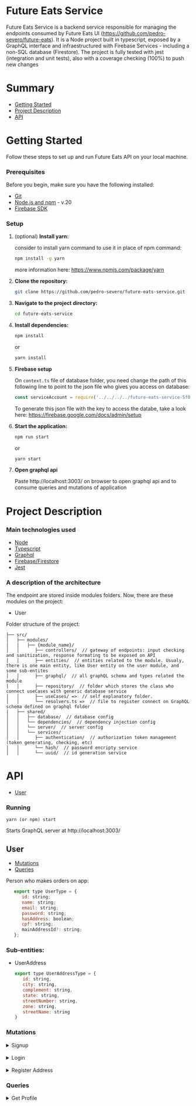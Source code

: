 # Future Eats Service

Future Eats Service is a backend service responsible for managing the endpoints consumed by Future Eats UI (https://github.com/pedro-severo/future-eats). It is a Node project built in typescript, exposed by a GraphQL interface and infraestructured with Firebase Services - including a non-SQL database (Firestore). The project is fully tested with jest (integration and unit tests), also with a coverage checking (100%) to push new changes 

# Summary

* [Getting Started](#getting-started)
* [Project Description](#project-description)
* [API](#API)

# <a name="getting-started">Getting Started</a>

Follow these steps to set up and run Future Eats API on your local machine.

### Prerequisites

Before you begin, make sure you have the following installed:

- [Git](https://git-scm.com/book/en/v2/Getting-Started-Installing-Git)
- [Node.js and npm](https://nodejs.org/) - v.20
- [Firebase SDK](https://firebase.google.com/docs/admin/setup)

### Setup

1. (optional) **Install yarn:**

   consider to install yarn command to use it in place of npm command:

   ```bash
   npm install -g yarn
   ```
   more information here: https://www.npmjs.com/package/yarn


2. **Clone the repository:**

   ```bash
   git clone https://github.com/pedro-severo/future-eats-service.git
   ```

3. **Navigate to the project directory:**

   ```bash
   cd future-eats-service
   ```

4. **Install dependencies:**

   ```bash
   npm install
   ```
   or
   ```bash
   yarn install     

5. **Firebase setup**

   On `context.ts` file of database folder, you need change the path of this following line to point to the json file who gives you access on database:

   ```js   
   const serviceAccount = require('../../../../future-eats-service-5f069c811a09.json');
   ```

   To generate this json file with the key to access the databe, take a look here: https://firebase.google.com/docs/admin/setup
  
7. **Start the application:**

   ```bash
   npm run start
   ```
   or
   ```bash
   yarn start
   ```

8. **Open graphql api**
   
   Paste http://localhost:3003/ on browser to open graphql api and to consume queries and mutations of application


# <a name="project-description">Project Description</a> 

### Main technologies used

- [Node](https://nodejs.org/en)
- [Typescript](https://www.typescriptlang.org/)
- [Graphql](https://graphql.org/)
- [Firebase/Firestore](https://firebase.google.com/docs/firestore)
- [Jest](https://jestjs.io/)

### A description of the architecture

The endpoint are stored inside modules folders. Now, there are these modules on the project:

   - User


Folder structure of the project:

```
├── src/
│   ├── modules/
|   |   ├── {module_name}/ 
│   │      ├── controllers/  // gateway of endpoints: input checking and sanitization, response formating to be exposed on API
│   │      ├── entities/  // entities related to the module. Usualy, there is one main entity, like User entity on the user module, and some sub-entites
│   │      ├── graphql/  // all graphQL schema and types related the module
│   │      ├── repository/  // folder which stores the class who connect useCases with generic database service
│   │      ├── useCases/ =>  // self explanatory folder.
│   │      └── resolvers.ts =>  // file to register connect on GraphQL schema defined on graphql folder
│   ├── shared/
│   │   ├── database/  // database config
│   │   └── dependencies/  // dependency injection config
│   │   └── server/  // server config
│   │   └── services/
│   │      ├── authentication/  // authorization token management (token generating, checking, etc)
│   │      └── hash/  // password encripty service
│   │      └── uuid/  // id generation service

```


# <a name="API">API</a>

- [User](#user)

### Running 

`yarn (or npm) start`

Starts GraphQL server at http://localhost:3003/

## <a name="user">User</a>

- [Mutations](#user-mutations)
- [Queries](#user-queries)

Person who makes orders on app:

   ```js
      export type UserType = {
         id: string;
         name: string;
         email: string;
         password: string;
         hasAddress: boolean;
         cpf: string;
         mainAddressId?: string;
      };
   ```

### Sub-entities:

   - UserAddress
      ```js
      export type UserAddressType = {
         id: string,
         city: string,
         complement: string,
         state: string,
         streetNumber: string,
         zone: string,
         streetName: string
      }
      ```

### <a name="user-mutations">Mutations</a>

<details>
<summary>Signup</summary>
<br>
**Register a new user on database and return a token to be used on protected endpoints**

Response model:

```json
{
   "status": 201,
   "data": {
      "token": "Bearer token",
      "user": {
         "id": "string",
         "name": "Severo Snape",
         "email": "severo.snape@gmail.com",
         "cpf": "000000000",
         "hasAddress": false,
         "password": "encriptedPassword",
      }
   }
}
```


Here there are the graphQL related types:

``` graphql
type Mutation {
    signup(input: SignupInput): UserApiResponse!
}

input SignupInput {
    name: String!
    email: String!
    cpf: String!
    password: String!
}

type UserApiResponse {
    status: Int!
    data: UserResponse!
}

type UserResponse {
    user: User!
    token: String!
}

type User {
    id: String!
    name: String!
    email: String!
    cpf: String!
    hasAddress: Boolean!
    password: String!
}


```

Mutation example:

```graphql
 mutation signup(
     $email: String!
     $password: String!
     $cpf: String!
     $name: String!
 ) {
     signup(
         input: {
             email: $email
             password: $password
             cpf: $cpf
             name: $name
         }
     ) {
         status
         data {
             token
             user {
                 password
                 name
                 id
                 hasAddress
                 email
                 cpf
             }
         }
   }
}
```


</details>

<br>

<details>
<summary>Login</summary>
<br>
**Login flow. It returns a token to be used on protected endpoints.**

Response model:

```json
{
   "status": 200,
   "data": {
      "token": "Bearer token",
      "user": {
         "id": "string",
         "name": "Severo Snape",
         "email": "severo.snape@gmail.com",
         "cpf": "000000000",
         "hasAddress": false,
         "password": "encriptedPassword",
      }
   }
}
```


Here there are the graphQL related types:

``` graphql
type Mutation {
    login(input: LoginInput): UserApiResponse!
}

input LoginInput {
    email: String!
    password: String!
}

type UserApiResponse {
    status: Int!
    data: UserResponse!
}

type UserResponse {
    user: User!
    token: String!
}

type User {
    id: String!
    name: String!
    email: String!
    cpf: String!
    hasAddress: Boolean!
    password: String!
}


```

Mutation example:

```graphql
 mutation login(
     $email: String!
     $password: String!
 ) {
     login(
         input: {
             email: $email
             password: $password
         }
     ) {
         status
         data {
             token
             user {
                 password
                 name
                 id
                 hasAddress
                 email
                 cpf
             }
         }
   }
}
```

</details>

<br>

<details>
<summary>Register Address</summary>

<br>

**Create a UserAddress linked with the User who make the request (1:n).**

Response model:

``` json
{
   "status": 201,
   "data": {
      "city": "Lisbon",
      "complement": "1D",
      "state": "Metropolitan Zone of Lisbon", 
      "streetNumber": "34",
      "zone": "Campo de Ourique",
      "streetName": "4 de Infantaria",
      "id": "123"      
   }
}
```

Here there are the graphQL related types:

``` graphql
type Mutation {
    registerAddress(input: RegisterAddressInput): RegisterAddressApiResponse!
}

input RegisterAddressInput {
    userId: String!
    city: String!
    complement: String!
    state: String!
    streetName: String!
    streetNumber: String!
    zone: String!
}

type RegisterAddressApiResponse {
    status: Int!
    data: RegisterAddressResponse!
}

type RegisterAddressResponse {
    city: String!
    complement: String!
    state: String!
    streetNumber: String!
    zone: String!
    streetName: String!
    id: String!
}

```

Query example:
```graphql
  registerAddress(
    input: {
     city: "Lisbon",
     complement: "1D",
     state: "Metropolitan Zone of Lisbon", 
     streetNumber: "34",
     zone: "Campo de Ourique",
     streetName: "4 de Infantaria",
     userId: "123"  
   }) {
      status
      data {
         city
         complement
         state
         streetNumber
         zone
         streetName
         id
      }
   }
```

Authorization:
```graphql
{
  "Authorization": "Bearer token"
}
```

</details>


### <a name="user-queries">Queries</a>

<details>
<summary>Get Profile</summary>

<br>

**Give the common user (person who makes orders on app) details according this model:**

``` json
   {
      "status": 202,
      "data": {
        "name": "Severo Snape",
        "email": "severo.snape@email.com",
        "cpf": "000000000",
        "hasAddress": true,
        "address": "Spinner's End, s/n, complement, Cokeworth, England"
      }
   }
```
The option to use "Profile" instead "User" to name the endpoint (getProfile) is because the system doesn't returns a User if we see to entity. Instead, the system formats a specific response according the two entities related to a common user (User and UserAddress entities), merging specific keys of this two entities to generate the response above. 

Here there are the graphQL related types:

``` graphql
type Query {
    getProfile(input: GetProfileInput): GetProfileApiResponse!
}

input GetProfileInput {
    userId: String!
}

type GetProfileApiResponse {
    status: Int!
    data: GetProfileResponse!
}

type GetProfileResponse {
    id: String!
    name: String!
    email: String!
    cpf: String!
    hasAddress: Boolean!
    address: String
}
```

Query example:
```graphql
  getProfile(input: "") {
    status
    data {
      id
      name
      email
      cpf
      hasAddress
      address
    }
  }
```

Authorization:
```graphql
{
  "Authorization": "Bearer token"
}
```

</details>

